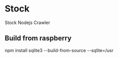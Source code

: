 # Stock
Stock Nodejs Crawler

## Build from raspberry 
npm install sqlite3 --build-from-source --sqlite=/usr